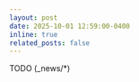 ```yaml
---
layout: post
date: 2025-10-01 12:59:00-0400
inline: true
related_posts: false
---
```


TODO (\_news/\*)
